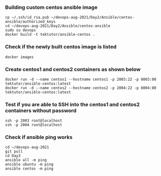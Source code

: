 ### Building custom centos ansible image
```
cp ~/.ssh/id_rsa.pub ~/devops-aug-2021/Day2/Ansible/centos-ansible/authorized_keys
cd ~/devops-aug-2021/Day2/Ansible/centos-ansible
sudo su devops
docker build -t tektutor/ansible-centos .
```

### Check if the newly built centos image is listed
```
docker images
```

### Create centos1 and centos2 containers as shown below
```
docker run -d --name centos1 --hostname centos1 -p 2003:22 -p 8003:80 tektutor/ansible-centos:latest 
docker run -d --name centos2 --hostname centos2 -p 2004:22 -p 8004:80 tektutor/ansible-centos:latest 
```

### Test if you are able to SSH into the centos1 and centos2 containers without password
```
ssh -p 2003 root@localhost
ssh -p 2004 root@localhost
```

### Check if ansible ping works 
```
cd ~/devops-aug-2021
git pull
cd Day3
ansible all -m ping
ansible ubuntu -m ping
ansible centos -m ping
```

